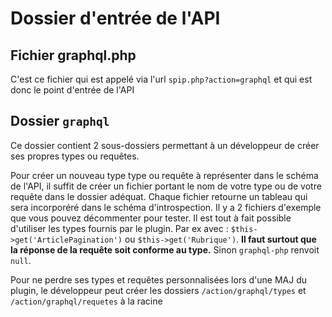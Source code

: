 # Dossier d'entrée de l'API

## Fichier graphql.php
C'est ce fichier qui est appelé via l'url `spip.php?action=graphql` et qui est donc le point d'entrée de l'API

## Dossier `graphql`
Ce dossier contient 2 sous-dossiers permettant à un développeur de créer ses propres types ou requêtes.

Pour créer un nouveau type type ou requête à représenter dans le schéma de l'API, il suffit de créer un fichier portant le nom de votre type ou de votre requête dans le dossier adéquat. Chaque fichier retourne un tableau qui sera incorporéré dans le schéma d'introspection. Il y a 2 fichiers d'exemple que vous pouvez décommenter pour tester. Il est tout à fait possible d'utiliser les types fournis par le plugin. Par ex avec : `$this->get('ArticlePagination')` ou `$this->get('Rubrique')`. **Il faut surtout que la réponse de la requête soit conforme au type.** Sinon `graphql-php` renvoit `null`.

Pour ne perdre ses types et requêtes personnalisées lors d'une MAJ du plugin, le développeur peut créer les dossiers `/action/graphql/types` et `/action/graphql/requetes` à la racine